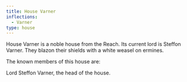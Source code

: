```yaml
---
title: House Varner
inflections:
  - Varner
type: house
---
```


 House Varner is a noble house from the Reach. Its current lord is Steffon Varner. They blazon their shields with a white weasel on ermines.

The known members of this house are:

Lord Steffon Varner, the head of the house.


